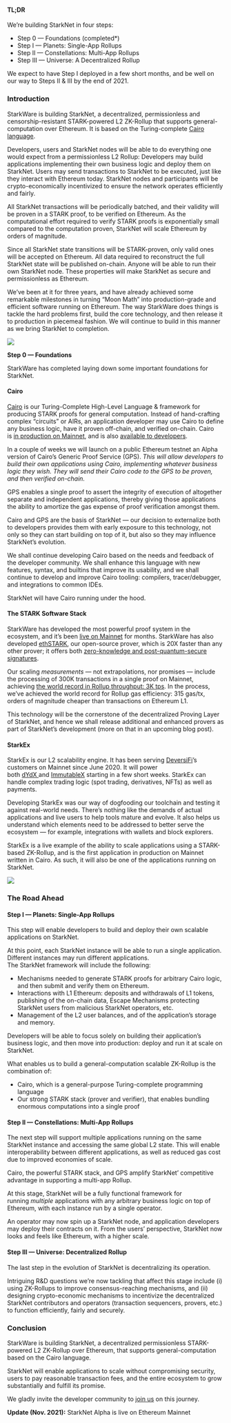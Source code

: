#### **TL;DR**

We’re building StarkNet in four steps:

* Step 0 — Foundations (completed*)
* Step I — Planets: Single-App Rollups
* Step II — Constellations: Multi-App Rollups
* Step III — Universe: A Decentralized Rollup

We expect to have Step I deployed in a few short months, and be well on our way to Steps II & III by the end of 2021.

### **Introduction**

StarkWare is building StarkNet, a decentralized, permissionless and censorship-resistant STARK-powered L2 ZK-Rollup that supports general-computation over Ethereum. It is based on the Turing-complete [Cairo language](https://www.cairo-lang.org/).

Developers, users and StarkNet nodes will be able to do everything one would expect from a permissionless L2 Rollup: Developers may build applications implementing their own business logic and deploy them on StarkNet. Users may send transactions to StarkNet to be executed, just like they interact with Ethereum today. StarkNet nodes and participants will be crypto-economically incentivized to ensure the network operates efficiently and fairly.

All StarkNet transactions will be periodically batched, and their validity will be proven in a STARK proof, to be verified on Ethereum. As the computational effort required to verify STARK proofs is exponentially small compared to the computation proven, StarkNet will scale Ethereum by orders of magnitude.

Since all StarkNet state transitions will be STARK-proven, only valid ones will be accepted on Ethereum. All data required to reconstruct the full StarkNet state will be published on-chain. Anyone will be able to run their own StarkNet node. These properties will make StarkNet as secure and permissionless as Ethereum.

We’ve been at it for three years, and have already achieved some remarkable milestones in turning “Moon Math” into production-grade and efficient software running on Ethereum. The way StarkWare does things is tackle the hard problems first, build the core technology, and then release it to production in piecemeal fashion. We will continue to build in this manner as we bring StarkNet to completion.

![](/assets/ontheroad_02.png)

**Step 0 — Foundations**

StarkWare has completed laying down some important foundations for StarkNet.

#### **Cairo**

[Cairo](https://twitter.com/StarkWareLtd/status/1300353049836376066?s=20) is our Turing-Complete High-Level Language & framework for producing STARK proofs for general computation. Instead of hand-crafting complex “circuits” or AIRs, an application developer may use Cairo to define any business logic, have it proven off-chain, and verified on-chain. Cairo is [in production on Mainnet](https://twitter.com/StarkWareLtd/status/1320695603492507648?s=20), and is also [available to developers](http://cairo-lang.org/).

In a couple of weeks we will launch on a public Ethereum testnet an Alpha version of Cairo’s Generic Proof Service (GPS). *This will allow developers to build their own applications using Cairo, implementing whatever business logic they wish. They will send their Cairo code to the GPS to be proven, and then verified on-chain.*

GPS enables a single proof to assert the integrity of execution of altogether separate and independent applications, thereby giving those applications the ability to amortize the gas expense of proof verification amongst them.

Cairo and GPS are the basis of StarkNet — our decision to externalize both to developers provides them with early exposure to this technology, not only so they can start building on top of it, but also so they may influence StarkNet’s evolution.

We shall continue developing Cairo based on the needs and feedback of the developer community. We shall enhance this language with new features, syntax, and builtins that improve its usability, and we shall continue to develop and improve Cairo tooling: compilers, tracer/debugger, and integrations to common IDEs.

StarkNet will have Cairo running under the hood.

#### **The STARK Software Stack**

StarkWare has developed the most powerful proof system in the ecosystem, and it’s been [live on Mainnet](https://medium.com/starkware/starks-over-mainnet-b83e63db04c0) for months. StarkWare has also developed [ethSTARK](https://twitter.com/StarkWareLtd/status/1264911004099543040?s=20), our open-source prover, which is 20X faster than any other prover; it offers both [zero-knowledge and post-quantum-secure signatures](https://twitter.com/StarkWareLabs/status/1331930111227080709).

Our scaling *measurements* — not extrapolations, nor promises — include the processing of 300K transactions in a single proof on Mainnet, achieving [the world record in Rollup throughput: 3K tps](https://twitter.com/StarkWareLtd/status/1287770381525422082?s=20). In the process, we’ve achieved the world record for Rollup gas efficiency: 315 gas/tx, orders of magnitude cheaper than transactions on Ethereum L1.

This technology will be the cornerstone of the decentralized Proving Layer of StarkNet, and hence we shall release additional and enhanced provers as part of StarkNet’s development (more on that in an upcoming blog post).

#### **StarkEx**

StarkEx is our L2 scalability engine. It has been serving [DeversiFi](https://twitter.com/deversifi)’s customers on Mainnet since June 2020. It will power both [dYdX ](https://twitter.com/dydxprotocol)and [ImmutableX](https://twitter.com/Immutable) starting in a few short weeks. StarkEx can handle complex trading logic (spot trading, derivatives, NFTs) as well as payments.

Developing StarkEx was our way of dogfooding our toolchain and testing it against real-world needs. There’s nothing like the demands of actual applications and live users to help tools mature and evolve. It also helps us understand which elements need to be addressed to better serve the ecosystem — for example, integrations with wallets and block explorers.

StarkEx is a live example of the ability to scale applications using a STARK-based ZK-Rollup, and is the first application in production on Mainnet written in Cairo. As such, it will also be one of the applications running on StarkNet.

![](/assets/ontheroad_03.png)

### **The Road Ahead**

#### **Step I — Planets: Single-App Rollups**

This step will enable developers to build and deploy their own scalable applications on StarkNet.

At this point, each StarkNet instance will be able to run a single application. Different instances may run different applications.\
The StarkNet framework will include the following:

* Mechanisms needed to generate STARK proofs for arbitrary Cairo logic, and then submit and verify them on Ethereum.
* Interactions with L1 Ethereum: deposits and withdrawals of L1 tokens, publishing of the on-chain data, Escape Mechanisms protecting StarkNet users from malicious StarkNet operators, etc.
* Management of the L2 user balances, and of the application’s storage and memory.

Developers will be able to focus solely on building their application’s business logic, and then move into production: deploy and run it at scale on StarkNet.

What enables us to build a general-computation scalable ZK-Rollup is the combination of:

* Cairo, which is a general-purpose Turing-complete programming language
* Our strong STARK stack (prover and verifier), that enables bundling enormous computations into a single proof

#### **Step II — Constellations: Multi-App Rollups**

The next step will support multiple applications running on the same StarkNet instance and accessing the same global L2 state. This will enable interoperability between different applications, as well as reduced gas cost due to improved economies of scale.

Cairo, the powerful STARK stack, and GPS amplify StarkNet’ competitive advantage in supporting a multi-app Rollup.

At this stage, StarkNet will be a fully functional framework for running *multiple* applications with any arbitrary business logic on top of Ethereum, with each instance run by a single operator.

An operator may now spin up a StarkNet node, and application developers may deploy their contracts on it. From the users’ perspective, StarkNet now looks and feels like Ethereum, with a higher scale.

#### **Step III — Universe: Decentralized Rollup**

The last step in the evolution of StarkNet is decentralizing its operation.

Intriguing R&D questions we’re now tackling that affect this stage include (i) using ZK-Rollups to improve consensus-reaching mechanisms, and (ii) designing crypto-economic mechanisms to incentivize the decentralized StarkNet contributors and operators (transaction sequencers, provers, etc.) to function efficiently, fairly and securely.

### **Conclusion**

StarkWare is building StarkNet, a decentralized permissionless STARK-powered L2 ZK-Rollup over Ethereum, that supports general-computation based on the Cairo language.

StarkNet will enable applications to scale without compromising security, users to pay reasonable transaction fees, and the entire ecosystem to grow substantially and fulfill its promise.

We gladly invite the developer community to [join us](https://twitter.com/StarkWareLtd) on this journey.

**Update (Nov. 2021):** StarkNet Alpha is live on Ethereum Mainnet